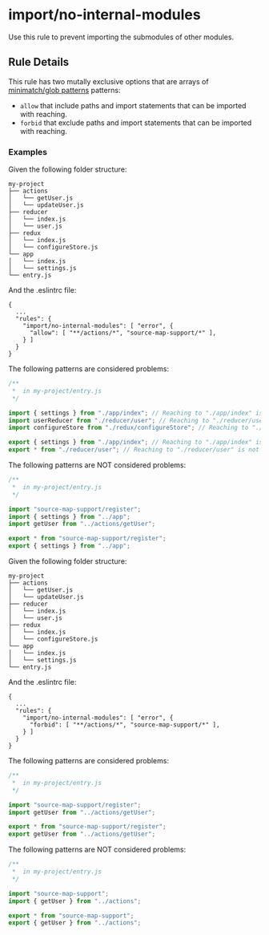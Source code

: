 # import/no-internal-modules

Use this rule to prevent importing the submodules of other modules.

## Rule Details

This rule has two mutally exclusive options that are arrays of
[minimatch/glob patterns](https://github.com/isaacs/node-glob#glob-primer)
patterns:

- `allow` that include paths and import statements that can be imported with
  reaching.
- `forbid` that exclude paths and import statements that can be imported with
  reaching.

### Examples

Given the following folder structure:

```
my-project
├── actions
│   └── getUser.js
│   └── updateUser.js
├── reducer
│   └── index.js
│   └── user.js
├── redux
│   └── index.js
│   └── configureStore.js
└── app
│   └── index.js
│   └── settings.js
└── entry.js
```

And the .eslintrc file:

```
{
  ...
  "rules": {
    "import/no-internal-modules": [ "error", {
      "allow": [ "**/actions/*", "source-map-support/*" ],
    } ]
  }
}
```

The following patterns are considered problems:

```js
/**
 *  in my-project/entry.js
 */

import { settings } from "./app/index"; // Reaching to "./app/index" is not allowed
import userReducer from "./reducer/user"; // Reaching to "./reducer/user" is not allowed
import configureStore from "./redux/configureStore"; // Reaching to "./redux/configureStore" is not allowed

export { settings } from "./app/index"; // Reaching to "./app/index" is not allowed
export * from "./reducer/user"; // Reaching to "./reducer/user" is not allowed
```

The following patterns are NOT considered problems:

```js
/**
 *  in my-project/entry.js
 */

import "source-map-support/register";
import { settings } from "../app";
import getUser from "../actions/getUser";

export * from "source-map-support/register";
export { settings } from "../app";
```

Given the following folder structure:

```
my-project
├── actions
│   └── getUser.js
│   └── updateUser.js
├── reducer
│   └── index.js
│   └── user.js
├── redux
│   └── index.js
│   └── configureStore.js
└── app
│   └── index.js
│   └── settings.js
└── entry.js
```

And the .eslintrc file:

```
{
  ...
  "rules": {
    "import/no-internal-modules": [ "error", {
      "forbid": [ "**/actions/*", "source-map-support/*" ],
    } ]
  }
}
```

The following patterns are considered problems:

```js
/**
 *  in my-project/entry.js
 */

import "source-map-support/register";
import getUser from "../actions/getUser";

export * from "source-map-support/register";
export getUser from "../actions/getUser";
```

The following patterns are NOT considered problems:

```js
/**
 *  in my-project/entry.js
 */

import "source-map-support";
import { getUser } from "../actions";

export * from "source-map-support";
export { getUser } from "../actions";
```
